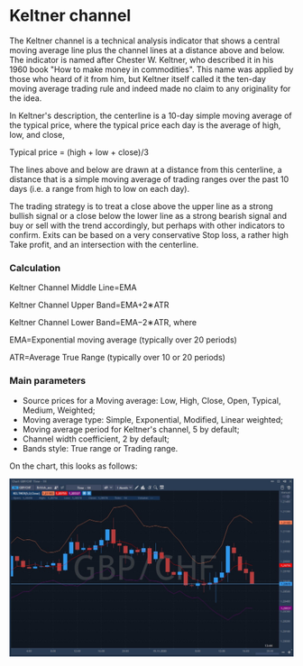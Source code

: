 # Keltner channel

The Keltner channel is a technical analysis indicator that shows a central moving average line plus the channel lines at a distance above and below. The indicator is named after Chester W. Keltner, who described it in his 1960 book "How to make money in commodities". This name was applied by those who heard of it from him, but Keltner itself called it the ten-day moving average trading rule and indeed made no claim to any originality for the idea.

In Keltner's description, the centerline is a 10-day simple moving average of the typical price, where the typical price each day is the average of high, low, and close,

Typical price = \(high + low + close\)/3

The lines above and below are drawn at a distance from this centerline, a distance that is a simple moving average of trading ranges over the past 10 days \(i.e. a range from high to low on each day\).

The trading strategy is to treat a close above the upper line as a strong bullish signal or a close below the lower line as a strong bearish signal and buy or sell with the trend accordingly, but perhaps with other indicators to confirm. Exits can be based on a very conservative Stop loss, a rather high Take profit, and an intersection with the centerline.

### Calculation

Keltner Channel Middle Line=EMA 

Keltner Channel Upper Band=EMA+2∗ATR

Keltner Channel Lower Band=EMA−2∗ATR, where 

EMA=Exponential moving average \(typically over 20 periods\) 

ATR=Average True Range \(typically over 10 or 20 periods\) ​

### Main parameters

* Source prices for a Moving average: Low, High, Close, Open, Typical, Medium, Weighted;
* Moving average type: Simple, Exponential, Modified, Linear weighted;
* Moving average period for Keltner's channel, 5 by default;
* Channel width coefficient, 2 by default;
* Bands style: True range or Trading range.

On the chart, this looks as follows:

![](../../../../.gitbook/assets/screenshot_1%20%2837%29.jpg)

